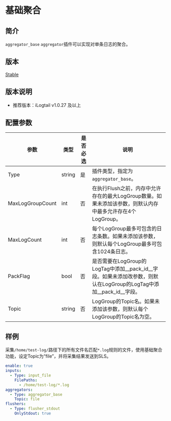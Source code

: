 # 基础聚合

## 简介

`aggregator_base` `aggregator`插件可以实现对单条日志的聚合。

## 版本

[Stable](../stability-level.md)

## 版本说明

* 推荐版本：iLogtail v1.0.27 及以上

## 配置参数

| 参数 | 类型 | 是否必选 | 说明 |
| --- | --- | --- | --- |
| Type | string | 是 | 插件类型，指定为`aggregator_base`。 |
| MaxLogGroupCount | int | 否 | 在执行Flush之前，内存中允许存在的最大LogGroup数量。如果未添加该参数，则默认内存中最多允许存在4个LogGroup。 |
| MaxLogCount | int | 否 | 每个LogGroup最多可包含的日志条数。如果未添加该参数，则默认每个LogGroup最多可包含1024条日志。 |
| PackFlag | bool | 否 | 是否需要在LogGroup的LogTag中添加__pack_id__字段。如果未添加改参数，则默认在LogGroup的LogTag中添加__pack_id__字段。 |
| Topic | string | 否 | LogGroup的Topic名。如果未添加该参数，则默认每个LogGroup的Topic名为空。 |

## 样例

采集`/home/test-log/`路径下的所有文件名匹配`*.log`规则的文件，使用基础聚合功能，设定Topic为“file”，并将采集结果发送到SLS。

```yaml
enable: true
inputs:
  - Type: input_file
    FilePaths: 
      - /home/test-log/*.log
aggregators:
  - Type: aggregator_base
    Topic: file
flushers:
  - Type: flusher_stdout
    OnlyStdout: true
```
